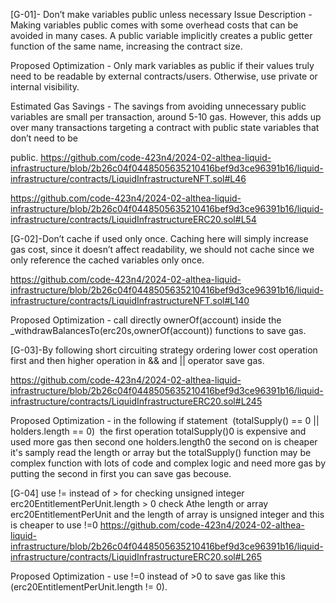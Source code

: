 [G-01]- Don’t make variables public unless necessary
Issue Description - Making variables public comes with some overhead costs that can be avoided in many cases. A public variable implicitly creates a public getter function of the same name, increasing the contract size.

Proposed Optimization - Only mark variables as public if their values truly need to be readable by external contracts/users. Otherwise, use private or internal visibility.

Estimated Gas Savings - The savings from avoiding unnecessary public variables are small per transaction, around 5-10 gas. However, this adds up over many transactions targeting a contract with public state variables that don’t need to be 

public.
https://github.com/code-423n4/2024-02-althea-liquid-infrastructure/blob/2b26c04f0448505635210416bef9d3ce96391b16/liquid-infrastructure/contracts/LiquidInfrastructureNFT.sol#L46

https://github.com/code-423n4/2024-02-althea-liquid-infrastructure/blob/2b26c04f0448505635210416bef9d3ce96391b16/liquid-infrastructure/contracts/LiquidInfrastructureERC20.sol#L54

[G-02]-Don’t cache if used only once.
Caching here will simply increase gas cost, since it doesn’t affect readability, we should not cache since we only reference the cached variables only once.

https://github.com/code-423n4/2024-02-althea-liquid-infrastructure/blob/2b26c04f0448505635210416bef9d3ce96391b16/liquid-infrastructure/contracts/LiquidInfrastructureNFT.sol#L140

Proposed Optimization - call directly ownerOf(account) inside the _withdrawBalancesTo(erc20s,ownerOf(account)) functions to save gas.

[G-03]-By following short circuiting strategy ordering lower cost operation first and then higher operation in && and || operator save gas.

https://github.com/code-423n4/2024-02-althea-liquid-infrastructure/blob/2b26c04f0448505635210416bef9d3ce96391b16/liquid-infrastructure/contracts/LiquidInfrastructureERC20.sol#L245

Proposed Optimization - in the following if statement  (totalSupply() == 0 || holders.length == 0)  the first operation totalSupply()0 is expensive and used more gas then second one holders.length0 the second on is cheaper it's samply read the length or array but the totalSupply() function may be complex function with lots of code and complex logic and need more gas by putting the second in first you can save gas becouse.

[G-04] use != instead of > for checking unsigned integer
erc20EntitlementPerUnit.length > 0 check Athe length or array erc20EntitlementPerUnit and the length of array is unsigned integer and this is cheaper to use !=0
https://github.com/code-423n4/2024-02-althea-liquid-infrastructure/blob/2b26c04f0448505635210416bef9d3ce96391b16/liquid-infrastructure/contracts/LiquidInfrastructureERC20.sol#L265

Proposed Optimization - use !=0 instead of >0 to save gas like this (erc20EntitlementPerUnit.length != 0).